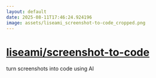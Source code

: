 ```yaml
---
layout: default
date: 2025-08-11T17:46:24.924196
image: assets/liseami_screenshot-to-code_cropped.png
---
```


# [liseami/screenshot-to-code](https://github.com/liseami/screenshot-to-code)

turn screenshots into code using AI
